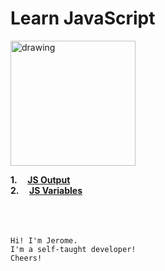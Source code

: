 # Learn JavaScript


<img src="https://www.javascripttutorial.net/wp-content/uploads/2021/04/JavaScript-Tutorial.svg" alt="drawing" width="200"/>

**1.&nbsp;&nbsp;&nbsp;&nbsp; [JS Output](learn-javascript/lesson-01/script.js)** <br>
**2.&nbsp;&nbsp;&nbsp;&nbsp; [JS Variables](learn-javascript/lesson-02/script.js)** <br>

<br><br><br>
``Hi! I'm Jerome.``<br> 
``I'm a self-taught developer!`` <br>
``Cheers!``


